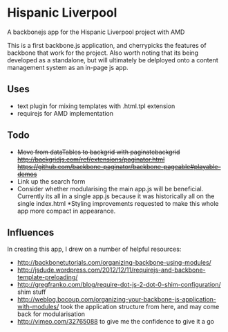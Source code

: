 Hispanic Liverpool
=================

A backbonejs app for the Hispanic Liverpool project with AMD


This is a first backbone.js application, and cherrypicks the features of backbone that work for the project. Also worth noting that its being developed as a standalone, but will ultimately be delployed onto a content management system as an in-page js app.

Uses
----
* text plugin for mixing templates with .html.tpl extension
* requirejs for AMD implementation 

Todo
----
* ~~Move from dataTables to backgrid with paginatebackgrid http://backgridjs.com/ref/extensions/paginator.html https://github.com/backbone-paginator/backbone-pageable#playable-demos~~
* Link up the search form
* Consider whether modularising the main app.js will be beneficial. Currently its all in a single app.js because it was historically all on the single index.html
*Styling improvements requested to make this whole app more compact in appearance.

Influences
----------
In creating this app, I drew on a number of helpful resources:
* http://backbonetutorials.com/organizing-backbone-using-modules/
* http://jsdude.wordpress.com/2012/12/11/requirejs-and-backbone-template-preloading/
* http://gregfranko.com/blog/require-dot-js-2-dot-0-shim-configuration/ shim stuff
* http://weblog.bocoup.com/organizing-your-backbone-js-application-with-modules/ took the application structure from here, and may come back for modularisation
* http://vimeo.com/32765088 to give me the confidence to give it a go
